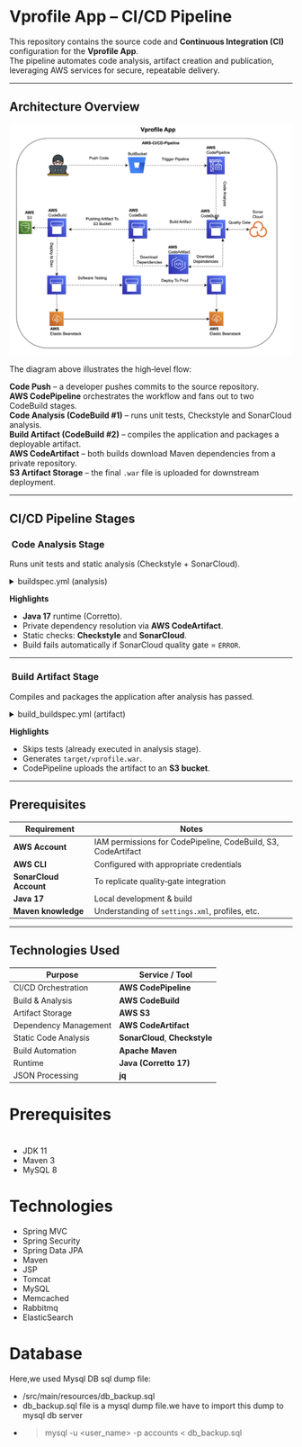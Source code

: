 # Vprofile App – CI/CD Pipeline

This repository contains the source code and **Continuous Integration (CI)** configuration for the **Vprofile App**.  
The pipeline automates code analysis, artifact creation and publication, leveraging AWS services for secure, repeatable delivery.

---

##  Architecture Overview

![Pipeline Architecture Diagram](AWS-Ci.png) <!-- Replace with actual image path if different -->

The diagram above illustrates the high‑level flow:

  **Code Push** – a developer pushes commits to the source repository.  
  **AWS CodePipeline** orchestrates the workflow and fans out to two CodeBuild stages.  
  **Code Analysis (CodeBuild #1)** – runs unit tests, Checkstyle and SonarCloud analysis.  
  **Build Artifact (CodeBuild #2)** – compiles the application and packages a deployable artifact.  
  **AWS CodeArtifact** – both builds download Maven dependencies from a private repository.  
  **S3 Artifact Storage** – the final `.war` file is uploaded for downstream deployment.  

---

##   CI/CD Pipeline Stages

###  Code Analysis Stage

Runs unit tests and static analysis (Checkstyle + SonarCloud).

<details>
<summary>buildspec.yml (analysis)</summary>

```yaml
version: 0.2
env:
  parameter-store:
    LOGIN: LOGIN                # SonarCloud login token
    HOST: HOST                  # SonarCloud host URL
    Organization: Organization  # SonarCloud organization key
    Project: Project            # SonarCloud project key

phases:
  install:
    runtime-versions:
      java: corretto17
    commands:
      - cp ./settings.xml /root/.m2/settings.xml
      - export CODEARTIFACT_AUTH_TOKEN=`aws codeartifact get-authorization-token           --domain vprofile-repo-manager           --domain-owner 441160708640           --region us-east-1           --query authorizationToken --output text`
  pre_build:
    commands:
      - apt-get update && apt-get install -y jq checkstyle
      - wget https://repo.maven.apache.org/maven2/org/apache/maven/apache-maven/3.9.4/apache-maven-3.9.4-bin.tar.gz
      - tar xzvf apache-maven-3.9.4-bin.tar.gz && ln -s apache-maven-3.9.4 maven
      - wget https://binaries.sonarsource.com/Distribution/sonar-scanner-cli/sonar-scanner-cli-3.3.0.1492-linux.zip
      - unzip sonar-scanner-cli-3.3.0.1492-linux.zip
      - export PATH=$PATH:/sonar-scanner-3.3.0.1492-linux/bin/
  build:
    commands:
      - mvn test
      - mvn checkstyle:checkstyle
      - mvn sonar:sonar           -Dsonar.login=$LOGIN           -Dsonar.host.url=$HOST           -Dsonar.projectKey=$Project           -Dsonar.organization=$Organization           -Dsonar.java.binaries=target/test-classes/com/visualpathit/account/controllerTest/           -Dsonar.junit.reportsPath=target/surefire-reports/           -Dsonar.jacoco.reportsPath=target/jacoco.exec           -Dsonar.java.checkstyle.reportPaths=target/checkstyle-result.xml
      - sleep 5
      - curl https://sonarcloud.io/api/qualitygates/project_status?projectKey=$Project > result.json
      - cat result.json
      - |
        if [ $(jq -r '.projectStatus.status' result.json) = ERROR ]; then
          echo "Quality gate failed"; exit 1
        fi
```
</details>

**Highlights**

* **Java 17** runtime (Corretto).  
* Private dependency resolution via **AWS CodeArtifact**.  
* Static checks: **Checkstyle** and **SonarCloud**.  
* Build fails automatically if SonarCloud quality gate = `ERROR`.  

---

###  Build Artifact Stage

Compiles and packages the application after analysis has passed.

<details>
<summary>build_buildspec.yml (artifact)</summary>

```yaml
version: 0.2
phases:
  install:
    runtime-versions:
      java: corretto17
    commands:
      - cp ./settings.xml /root/.m2/settings.xml
      - export CODEARTIFACT_AUTH_TOKEN=`aws codeartifact get-authorization-token           --domain vprofile-repo-manager           --domain-owner 441160708640           --region us-east-1           --query authorizationToken --output text`
  pre_build:
    commands:
      - apt-get update && apt-get install -y jq
      - wget https://repo.maven.apache.org/maven2/org/apache/maven/apache-maven/3.9.4/apache-maven-3.9.4-bin.tar.gz
      - tar xzvf apache-maven-3.9.4-bin.tar.gz && ln -s apache-maven-3.9.4 maven
  build:
    commands:
      - mvn clean install -DskipTests
artifacts:
  files:
    - target/**/*.war
  discard-paths: yes
```
</details>

**Highlights**

* Skips tests (already executed in analysis stage).  
* Generates `target/vprofile.war`.  
* CodePipeline uploads the artifact to an **S3 bucket**.  

---

## Prerequisites

| Requirement | Notes |
|-------------|-------|
| **AWS Account** | IAM permissions for CodePipeline, CodeBuild, S3, CodeArtifact |
| **AWS CLI** | Configured with appropriate credentials |
| **SonarCloud Account** | To replicate quality‑gate integration |
| **Java 17** | Local development & build |
| **Maven knowledge** | Understanding of `settings.xml`, profiles, etc. |

---

## Technologies Used

| Purpose                      | Service / Tool          |
|------------------------------|-------------------------|
| CI/CD Orchestration          | **AWS CodePipeline**    |
| Build & Analysis             | **AWS CodeBuild**       |
| Artifact Storage             | **AWS S3**              |
| Dependency Management        | **AWS CodeArtifact**    |
| Static Code Analysis         | **SonarCloud**, **Checkstyle** |
| Build Automation             | **Apache Maven**        |
| Runtime                      | **Java (Corretto 17)**  |
| JSON Processing              | **jq**                  |
# Prerequisites
#
- JDK 11 
- Maven 3 
- MySQL 8

# Technologies 
- Spring MVC
- Spring Security
- Spring Data JPA
- Maven
- JSP
- Tomcat
- MySQL
- Memcached
- Rabbitmq
- ElasticSearch
# Database
Here,we used Mysql DB 
sql dump file:
- /src/main/resources/db_backup.sql
- db_backup.sql file is a mysql dump file.we have to import this dump to mysql db server
- > mysql -u <user_name> -p accounts < db_backup.sql
